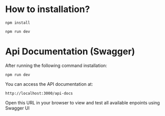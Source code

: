# How to installation?
```text
npm install
```

```text
npm run dev
```

# Api Documentation (Swagger)
After running the following command installation:
```text
npm run dev
```

You can access the API documentation at:
```text
http://localhost:3000/api-docs
```

Open this URL in your browser to view and test all available enpoints using Swagger UI

